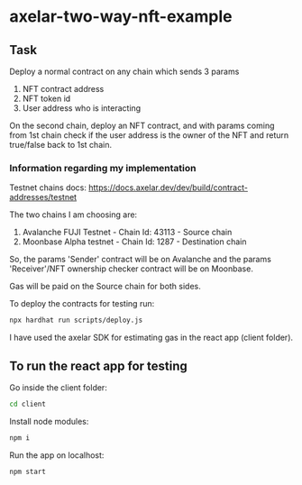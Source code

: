 # axelar-two-way-nft-example

## Task
Deploy a normal contract on any chain which sends 3 params
1. NFT contract address 
2. NFT token id
3. User address who is interacting 

On the second chain, deploy an NFT contract, and with params coming from 1st chain check if the user address is the owner of the NFT and return true/false back to 1st chain.

### Information regarding my implementation
Testnet chains docs: https://docs.axelar.dev/dev/build/contract-addresses/testnet

The two chains I am choosing are:
1. Avalanche FUJI Testnet - Chain Id: 43113 - Source chain
2. Moonbase Alpha testnet - Chain Id: 1287 - Destination chain

So, the params 'Sender' contract will be on Avalanche and the params 'Receiver'/NFT ownership checker contract will be on Moonbase.

Gas will be paid on the Source chain for both sides.

To deploy the contracts for testing run:
```bash
npx hardhat run scripts/deploy.js
```

I have used the axelar SDK for estimating gas in the react app (client folder).

## To run the react app for testing

Go inside the client folder:
```bash
cd client
```
Install node modules:
```bash
npm i
```
Run the app on localhost:
```bash
npm start
```